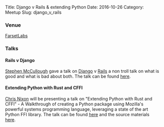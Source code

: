 Title: Django v Rails & extending Python
Date: 2016-10-26
Category: Meetup
Slug: django_v_rails

### Venue

[FarsetLabs](http://www.farsetlabs.org.uk/)  

### Talks

#### Rails v Django
[Stephen McCullough](http://www.swm.cc/) gave a talk on [Django](https://www.djangoproject.com/) v [Rails](http://rubyonrails.org/) a non troll talk on what is good and what is bad about both. The talk can be found [here](https://speakerdeck.com/swmcc/django-v-rails).

#### Extending Python with Rust and CFFI
[Chris Nixon](https://gitlab.com/cnixon) will be presenting a talk on "Extending Python with Rust and CFFI" - A Walkthrough of creating a Python  package using Mozilla's powerful systems programming language, leveraging a state of the art Python FFI library. The talk can be found [here](https://cnixon.gitlab.io/extend-python-with-rust-via-cffi/) and the source materials [here](https://gitlab.com/cnixon/extend-python-with-rust-via-cffi).
